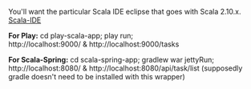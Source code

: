 You'll want the particular Scala IDE eclipse that goes with Scala 2.10.x.
[Scala-IDE](http://scala-ide.org/download/current.html)

**For Play:** cd play-scala-app; play run;     
http://localhost:9000/  &  http://localhost:9000/tasks

**For Scala-Spring:** cd scala-spring-app; gradlew war jettyRun;      
http://localhost:8080/ & http://localhost:8080/api/task/list
(supposedly gradle doesn't need to be installed with this wrapper)
